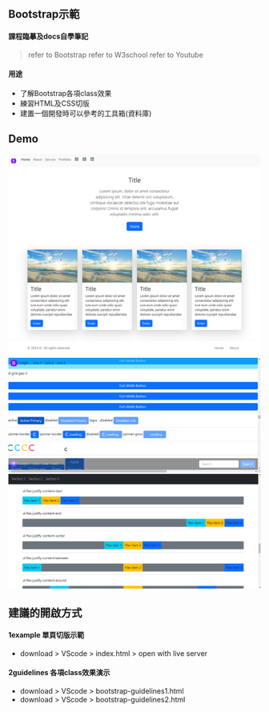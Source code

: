 ## Bootstrap示範

#### 課程臨摹及docs自學筆記
> refer to Bootstrap
> refer to W3school
> refer to Youtube

#### 用途
  - 了解Bootstrap各項class效果
  - 練習HTML及CSS切版
  - 建置一個開發時可以參考的工具箱(資料庫)

## Demo
![demo1](demo1.png)
![demo2-1](demo2-1.png)
![demo2-2](demo2-2.png)

## 建議的開啟方式
#### 1example 單頁切版示範 
- download > VScode > index.html > open with live server
#### 2guidelines 各項class效果演示
- download > VScode > bootstrap-guidelines1.html
- download > VScode > bootstrap-guidelines2.html